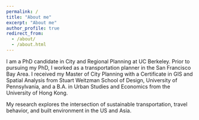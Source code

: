 ```yaml
---
permalink: /
title: "About me"
excerpt: "About me"
author_profile: true
redirect_from:
  - /about/
  - /about.html
---
```


I am a PhD candidate in City and Regional Planning at UC Berkeley. Prior to pursuing my PhD, I worked as a transportation planner in the San Francisco Bay Area. I received my Master of City Planning with a Certificate in GIS and Spatial Analysis from Stuart Weitzman School of Design, University of Pennsylvania, and a B.A. in Urban Studies and Economics from the University of Hong Kong. 

My research explores the intersection of sustainable transportation, travel behavior, and built environment in the US and Asia.